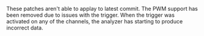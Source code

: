These patches aren't able to applay to latest commit.
The PWM support has been removed due to issues with the trigger.
When the trigger was activated on any of the channels, the analyzer has starting to produce incorrect data.
